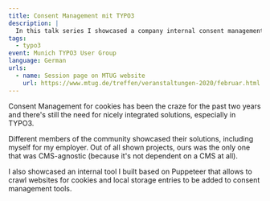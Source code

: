 ```yaml
---
title: Consent Management mit TYPO3
description: |
  In this talk series I showcased a company internal consent management solution.
tags:
  - typo3
event: Munich TYPO3 User Group
language: German
urls:
  - name: Session page on MTUG website
    url: https://www.mtug.de/treffen/veranstaltungen-2020/februar.html
---
```


Consent Management for cookies has been the craze for the past two years and
there's still the need for nicely integrated solutions, especially in TYPO3.

Different members of the community showcased their solutions, including myself
for my employer. Out of all shown projects, ours was the only one that was
CMS-agnostic (because it's not dependent on a CMS at all).

I also showcased an internal tool I built based on Puppeteer that allows to
crawl websites for cookies and local storage entries to be added to consent
management tools.
